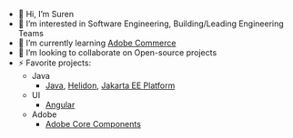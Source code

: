 - 👋 Hi, I’m Suren
- 👀 I’m interested in Software Engineering, Building/Leading Engineering Teams
- 🌱 I’m currently learning [Adobe Commerce](https://business.adobe.com/products/magento/open-source.html)
- 💞️ I’m looking to collaborate on Open-source projects
- ⚡ Favorite projects:
   -  Java
      -  [Java](https://jdk.java.net), [Helidon](https://helidon.io), [Jakarta EE Platform](https://projects.eclipse.org/projects/ee4j.jakartaee-platform)
   -  UI
      -  [Angular](https://angular.dev)
   - Adobe
      - [Adobe Core Components](https://github.com/adobe/aem-core-wcm-components)  

<!---
capSuren/capSuren is a ✨ special ✨ repository because its `README.md` (this file) appears on your GitHub profile.
You can click the Preview link to take a look at your changes.
--->
